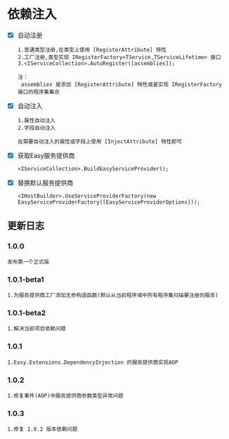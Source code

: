 # 依赖注入

- [x] 自动注册

  ~~~text
  1.普通类型注册,在类型上使用 [RegisterAttribute] 特性
  2.工厂注册,类型实现 IRegisterFactory<TService,TServiceLifetime> 接口
  3.<IServiceCollection>.AutoRegister([assemblies]);

  注：
   assemblies 是添加 [RegisterAttribute] 特性或者实现 IRegisterFactory 接口的程序集集合
  ~~~

- [x] 自动注入

  ~~~text
  1.属性自动注入
  2.字段自动注入

  在需要自动注入的属性或字段上使用 [InjectAttribute] 特性即可
  ~~~

- [x] 获取Easy服务提供商

  ~~~text
  <IServiceCollection>.BuildEasyServiceProvider();
  ~~~

- [x] 替换默认服务提供商

  ~~~text
  <IHostBuilder>.UseServiceProviderFactory(new EasyServiceProviderFactory([EasyServiceProviderOptions]));
  ~~~

## 更新日志

### 1.0.0

~~~text
发布第一个正式版
~~~

### 1.0.1-beta1

~~~text
1.为服务提供商工厂添加无参构造函数(默认从当前程序域中所有程序集扫描要注册的服务)
~~~

### 1.0.1-beta2

~~~text
1.解决当前项目依赖问题
~~~

### 1.0.1

~~~text
1.Easy.Extensions.DependencyInjection 的服务提供商实现AOP
~~~

### 1.0.2

~~~text
1.修复事件(AOP)中服务提供商参数类型异常问题
~~~

### 1.0.3

~~~text
1.修复 1.0.2 版本依赖问题
~~~
